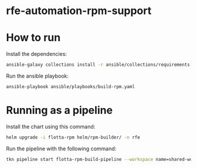 # rfe-automation-rpm-support

# How to run
Install the dependencies:
```bash
ansible-galaxy collections install -r ansible/collections/requirements.yaml
```
Run the ansible playbook:
```bash
ansible-playbook ansible/playbooks/build-rpm.yaml
```

# Running as a pipeline
Install the chart using this command:
```bash
helm upgrade -i flotta-rpm helm/rpm-builder/ -n rfe
```
Run the pipeline with the following command:
```bash
tkn pipeline start flotta-rpm-build-pipeline --workspace name=shared-workspace,volumeClaimTemplateFile=resources/volumeclaimtemplate.yaml  --use-param-defaults
```
